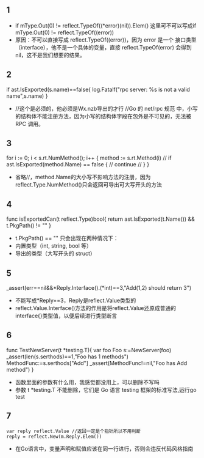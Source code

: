 ## 1
- if mType.Out(0) != reflect.TypeOf((*error)(nil)).Elem() 这里可不可以写成if mType.Out(0) != reflect.TypeOf((error))
- 原因：不可以直接写成 reflect.TypeOf((error))，因为 error 是一个 接口类型（interface），他不是一个具体的变量，直接 reflect.TypeOf(error) 会得到 nil，这不是我们想要的结果。
## 2
if ast.IsExported(s.name)==false{
    log.Fatalf("rpc server: %s is not a valid name",s.name)
	}
-   //这个是必须的，他必须是Wx.nzb导出的才行
	//Go 的 net/rpc 规范 中，小写的结构体不能注册方法，因为小写的结构体字段在包外是不可见的，无法被 RPC 调用。
## 3
for i := 0; i < s.rt.NumMethod(); i++ {
		method := s.rt.Method(i)
		// if ast.IsExported(method.Name) == false {
		// 	continue
		// }
}
- 省略//，method.Name的大小写不影响方法的注册，因为 reflect.Type.NumMethod()只会返回可导出可大写开头的方法
## 4
func isExportedCan(t reflect.Type)bool{
	return ast.IsExported(t.Name()) && t.PkgPath() != ""
}
- t.PkgPath() == "" 只会出现在两种情况下：
- 内置类型（int, string, bool 等）
- 导出的类型（大写开头的 struct）
## 5
_assert(err==nil&&*Reply.Interface().(*int)==3,"Add(1,2) should return 3")
- 不能写成*Reply==3，Reply是reflect.Value类型的
- reflect.Value.Interface()方法的作用是将reflect.Value还原成普通的interface{}类型值，以便后续进行类型断言
## 6
func TestNewServer(t *testing.T){
	var foo Foo
	s:=NewServer(foo)
	_assert(len(s.serthods)==1,"Foo has 1 methods")
	MethodFunc:=s.serthods["Add"]
	_assert(MethodFunc!=nil,"Foo has Add method")
}
- 函数里面的参数有什么用，我感觉都没用上，可以删除不写吗
- 参数 t *testing.T 不能删除，它们是 Go 语言 testing 框架的标准写法,运行go test
##  7
    var reply reflect.Value //返回一定是个指针所以不用判断
	reply = reflect.New(m.Reply.Elem())
- 在Go语言中，变量声明和赋值应该在同一行进行，否则会违反代码风格指南